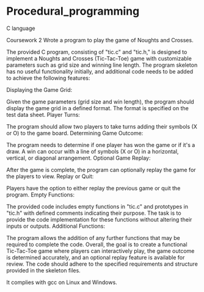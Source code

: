 # Procedural_programming
C language

Coursework 2
Wrote a program to play the game of Noughts and Crosses.

The provided C program, consisting of "tic.c" and "tic.h," is designed to implement a Noughts and Crosses (Tic-Tac-Toe) game with customizable parameters such as grid size and winning line length. The program skeleton has no useful functionality initially, and additional code needs to be added to achieve the following features:

Displaying the Game Grid:

Given the game parameters (grid size and win length), the program should display the game grid in a defined format. The format is specified on the test data sheet.
Player Turns:

The program should allow two players to take turns adding their symbols (X or O) to the game board.
Determining Game Outcome:

The program needs to determine if one player has won the game or if it's a draw. A win can occur with a line of symbols (X or O) in a horizontal, vertical, or diagonal arrangement.
Optional Game Replay:

After the game is complete, the program can optionally replay the game for the players to view.
Replay or Quit:

Players have the option to either replay the previous game or quit the program.
Empty Functions:

The provided code includes empty functions in "tic.c" and prototypes in "tic.h" with defined comments indicating their purpose. The task is to provide the code implementation for these functions without altering their inputs or outputs.
Additional Functions:

The program allows the addition of any further functions that may be required to complete the code.
Overall, the goal is to create a functional Tic-Tac-Toe game where players can interactively play, the game outcome is determined accurately, and an optional replay feature is available for review. The code should adhere to the specified requirements and structure provided in the skeleton files.


It complies with gcc on Linux and Windows.
